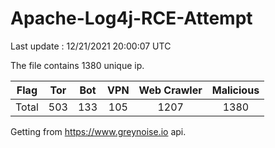
# Apache-Log4j-RCE-Attempt

Last update : 12/21/2021 20:00:07 UTC

The file contains 1380 unique ip.

| Flag | Tor | Bot | VPN | Web Crawler | Malicious |
| :-:  | :-: | :-: | :-: | :-:         | :-:       |
| Total| 503  | 133  | 105  | 1207          | 1380        |

Getting from https://www.greynoise.io api.